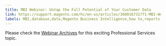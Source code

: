 ```yaml
---
title: MBI Webinar: Untap the Full Potential of Your Customer Data
link: https://support.magento.com/hc/en-us/articles/360016731771-MBI-Webinar-Untap-the-Full-Potential-of-Your-Customer-Data
labels: MBI,database,data,Magento Business Intelligence,how to,reports
---
```


Please check the [Webinar Archives](https://support.magento.com/hc/en-us/articles/360005407093) for this exciting Professional Services topic.